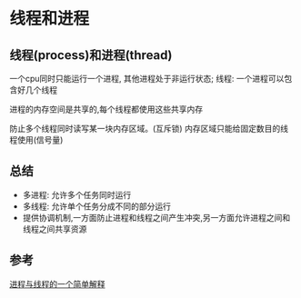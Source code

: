 # 线程和进程

## 线程\(process\)和进程\(thread\)

一个cpu同时只能运行一个进程, 其他进程处于非运行状态; 线程: 一个进程可以包含好几个线程

进程的内存空间是共享的,每个线程都使用这些共享内存

防止多个线程同时读写某一块内存区域。\(互斥锁\) 内存区域只能给固定数目的线程使用\(信号量\)

## 总结

* 多进程: 允许多个任务同时运行
* 多线程: 允许单个任务分成不同的部分运行
* 提供协调机制,一方面防止进程和线程之间产生冲突,另一方面允许进程之间和线程之间共享资源

## 参考

[进程与线程的一个简单解释](http://www.ruanyifeng.com/blog/2013/04/processes_and_threads.html)

